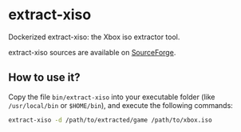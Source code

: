 # extract-xiso

Dockerized extract-xiso: the Xbox iso extractor tool.

extract-xiso sources are available on [SourceForge](http://sourceforge.net/projects/extract-xiso/).

## How to use it?

Copy the file `bin/extract-xiso` into your executable folder (like `/usr/local/bin` or `$HOME/bin`), and execute the following commands:

```bash
extract-xiso -d /path/to/extracted/game /path/to/xbox.iso
```

